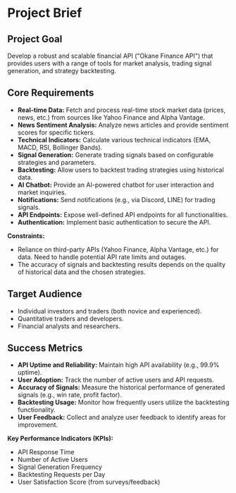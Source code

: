 # Project Brief

## Project Goal

Develop a robust and scalable financial API ("Okane Finance API") that provides users with a range of tools for market analysis, trading signal generation, and strategy backtesting.

## Core Requirements

*   **Real-time Data:** Fetch and process real-time stock market data (prices, news, etc.) from sources like Yahoo Finance and Alpha Vantage.
*   **News Sentiment Analysis:** Analyze news articles and provide sentiment scores for specific tickers.
*   **Technical Indicators:** Calculate various technical indicators (EMA, MACD, RSI, Bollinger Bands).
*   **Signal Generation:** Generate trading signals based on configurable strategies and parameters.
*   **Backtesting:** Allow users to backtest trading strategies using historical data.
*   **AI Chatbot:** Provide an AI-powered chatbot for user interaction and market inquiries.
*   **Notifications:** Send notifications (e.g., via Discord, LINE) for trading signals.
*   **API Endpoints:** Expose well-defined API endpoints for all functionalities.
* **Authentication:** Implement basic authentication to secure the API.

**Constraints:**

*   Reliance on third-party APIs (Yahoo Finance, Alpha Vantage, etc.) for data.  Need to handle potential API rate limits and outages.
*   The accuracy of signals and backtesting results depends on the quality of historical data and the chosen strategies.

## Target Audience

*   Individual investors and traders (both novice and experienced).
*   Quantitative traders and developers.
*   Financial analysts and researchers.

## Success Metrics

*   **API Uptime and Reliability:**  Maintain high API availability (e.g., 99.9% uptime).
*   **User Adoption:** Track the number of active users and API requests.
*   **Accuracy of Signals:** Measure the historical performance of generated signals (e.g., win rate, profit factor).
*   **Backtesting Usage:** Monitor how frequently users utilize the backtesting functionality.
*   **User Feedback:** Collect and analyze user feedback to identify areas for improvement.

**Key Performance Indicators (KPIs):**

*   API Response Time
*   Number of Active Users
*   Signal Generation Frequency
*   Backtesting Requests per Day
*   User Satisfaction Score (from surveys/feedback)